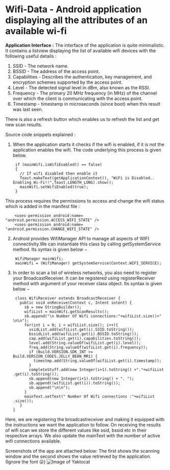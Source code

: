 # Wifi-Data - Android application displaying all the attributes of an available wi-fi 
**Application Interface :** The interface of the application is quite minimalistic. It contains a listview displaying the list of available wifi devices with the following useful details :
1. SSID - The network name.
2. BSSID - The address of the access point.
3. Capabilities - Describes the authentication, key management, and encryption schemes supported by the access point.
4. Level - The detected signal level in dBm, also known as the RSSI.
5. Frequency - The primary 20 MHz frequency (in MHz) of the channel over which the client is communicating with the access point.
6. Timestamp - timestamp in microseconds (since boot) when this result was last seen.

There is also a refresh button which enables us to refresh the list and get new scan results.

Source code snippets explained :
1. When the application starts it checks if the wifi is enabled, if it is not the application enables the wifi. The code underlying this process is given below.

        if ​(mainWifi​.isWifiEnabled() == false​)
        {
          // If wifi disabled then enable it
          Toast.makeText(getApplicationContext(), "WiFi is Disabled.. Enabling Wi-Fi!!"​,Toast.LENGTH_LONG​).show();
          mainWifi​.setWifiEnabled(true​);
        }
This process requires the permissions to access and change the wifi status which is added in the manifest file :
        
        <uses-permission ​android​:name=​"android.permission.ACCESS_WIFI_STATE" ​/>
        <uses-permission ​android​:name=​"android.permission.CHANGE_WIFI_STATE" ​/>
        

2. Android provides WifiManager​ API to manage all aspects of WIFI connectivity.We can instantiate this class by calling getSystemService​ method. Its syntax is given below −  
        
        WifiManager mainWifi​;
        mainWifi ​= (WifiManager) getSystemService(Context.WIFI_SERVICE​);
3. In order to scan a list of wireless networks, you also need to register your BroadcastReceiver. It can be registered using registerReceiver​ method with argument of your receiver class object. Its syntax is given below −

        class ​WifiReceiver extends ​BroadcastReceiver {
          public void ​onReceive(Context c, Intent intent) {
            sb ​= new ​StringBuilder();
            wifiList ​= mainWifi​.getScanResults();
            sb​.append("​\n​ Number Of Wifi connections:"​+wifiList​.size()+"​\n\n​"​);
            for​(int ​i = 0; i < wifiList​.size(); i++){
              ssidList​.add(wifiList​.get(i).SSID​.toString());
              bssidList​.add(wifiList​.get(i).BSSID​.toString());
              cap​.add(wifiList​.get(i).capabilities​.toString());
              level​.add(String.valueOf(wifiList​.get(i).level​));
              freq​.add(String.valueOf(wifiList​.get(i).frequency​));
              if ​(Build.VERSION.SDK_INT ​>= Build.VERSION_CODES.JELLY_BEAN_MR1​) {
                timestmp​.add(String.valueOf(wifiList​.get(i).timestamp​));
              }
              completeStuff​.add(new ​Integer(i+1).toString() +"."​+wifiList​.get(i).toString());
              sb​.append(new ​Integer(i+1).toString() + ". "​);
              sb​.append((wifiList​.get(i)).toString());
              sb​.append("​\n\n​"​);
            }
            mainText​.setText(" Number Of Wifi connections :"​+wifiList​.size());
          }
       }
Here, we are registering the broadcastreceiver and making it equipped with the instructions we want the application to follow. On receiving the results of wifi scan we store the different values like ssid, bssid etc in their respective arrays. We also update the mainText with the number of active wifi connections available.

Screenshots of the app are attached below:
The first shows the scanning window and the second shows the value retrieved by the application. (Ignore the font :stuck_out_tongue:)
![Image of Yaktocat](https://github.com/lovemehta/images/blob/master/Wifi-DataScreenshot.png)

